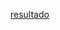 [resultado](https://docs.google.com/forms/d/e/1FAIpQLSeBLLTeAetsrDMohd27Qa3UdZIhD214EwNZp6YWy4idPTSKoA/viewscore?viewscore=AE0zAgABmotpMvvFJpJ68-k4O_CUJ_6crvoHXjxTl67B66WeJYjdMYmwbw8AclYTe7Py9t4)
